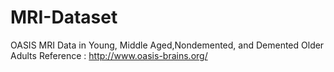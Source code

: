 # MRI-Dataset
OASIS MRI Data in Young, Middle Aged,Nondemented, and Demented Older Adults  Reference : http://www.oasis-brains.org/
